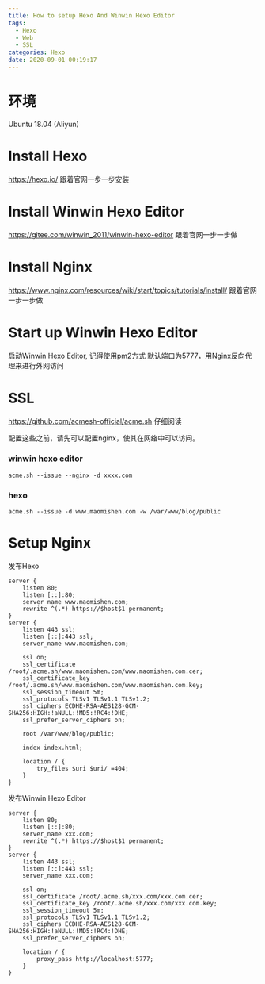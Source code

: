 ```yaml
---
title: How to setup Hexo And Winwin Hexo Editor
tags:
  - Hexo
  - Web
  - SSL
categories: Hexo
date: 2020-09-01 00:19:17
---
```

# 环境
Ubuntu 18.04 (Aliyun)

# Install Hexo
https://hexo.io/  跟着官网一步一步安装

# Install Winwin Hexo Editor
https://gitee.com/winwin_2011/winwin-hexo-editor   跟着官网一步一步做

# Install Nginx
https://www.nginx.com/resources/wiki/start/topics/tutorials/install/   跟着官网一步一步做

# Start up Winwin Hexo Editor
启动Winwin Hexo Editor, 记得使用pm2方式
默认端口为5777，用Nginx反向代理来进行外网访问

# SSL
https://github.com/acmesh-official/acme.sh 仔细阅读

配置这些之前，请先可以配置nginx，使其在网络中可以访问。

### winwin hexo editor
`acme.sh --issue --nginx -d xxxx.com`

### hexo
`acme.sh --issue -d www.maomishen.com -w /var/www/blog/public`

# Setup Nginx
发布Hexo
```
server {
	listen 80;
	listen [::]:80;
	server_name www.maomishen.com;
	rewrite ^(.*) https://$host$1 permanent;
}
server {
	listen 443 ssl;
	listen [::]:443 ssl;
	server_name www.maomishen.com;

	ssl on;
	ssl_certificate /root/.acme.sh/www.maomishen.com/www.maomishen.com.cer;
	ssl_certificate_key /root/.acme.sh/www.maomishen.com/www.maomishen.com.key;
	ssl_session_timeout 5m;
	ssl_protocols TLSv1 TLSv1.1 TLSv1.2;
	ssl_ciphers ECDHE-RSA-AES128-GCM-SHA256:HIGH:!aNULL:!MD5:!RC4:!DHE;
	ssl_prefer_server_ciphers on;

	root /var/www/blog/public;

	index index.html;

	location / {
		try_files $uri $uri/ =404;
	}
}

```
发布Winwin Hexo Editor
```
server {
	listen 80;
	listen [::]:80;
	server_name xxx.com;
	rewrite ^(.*) https://$host$1 permanent;
}
server {
	listen 443 ssl;
	listen [::]:443 ssl;
	server_name xxx.com;

	ssl on;
	ssl_certificate /root/.acme.sh/xxx.com/xxx.com.cer;
	ssl_certificate_key /root/.acme.sh/xxx.com/xxx.com.key;
	ssl_session_timeout 5m;
	ssl_protocols TLSv1 TLSv1.1 TLSv1.2;
	ssl_ciphers ECDHE-RSA-AES128-GCM-SHA256:HIGH:!aNULL:!MD5:!RC4:!DHE;
	ssl_prefer_server_ciphers on;

	location / {
		proxy_pass http://localhost:5777;
	}
}

```